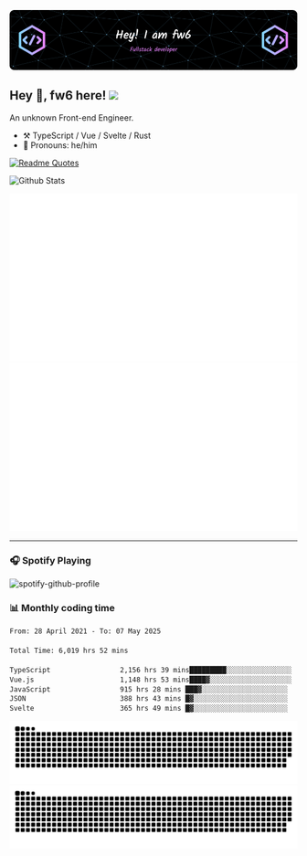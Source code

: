 ![Header](github-header-image.png)

## Hey 👋, fw6 here! <img src="https://github.githubassets.com/images/mona-whisper.gif" height="24" />


An unknown Front-end Engineer.

-   :hammer_and_pick: TypeScript / Vue / Svelte / Rust
-   :man: Pronouns: he/him


[![Readme Quotes](https://quotes-github-readme.vercel.app/api?type=horizontal&theme=algolia)](https://github.com/piyushsuthar/github-readme-quotes)



![Github Stats](https://github-readme-stats.vercel.app/api?username=fw6&bg_color=30,e96443,904e95&title_color=fff&text_color=fff)

![](https://raw.githubusercontent.com/fw6/github-stats-transparent/output/generated/overview.svg)
![](https://raw.githubusercontent.com/fw6/github-stats-transparent/output/generated/languages.svg)


---

### 🎧 Spotify Playing

<!-- ![spotify-github-profile](/img/default.svg) -->

![spotify-github-profile](https://spotify-github-profile.vercel.app/api/view.svg?uid=r6wn4hdvypv0lkzyrj0e0pjct&cover_image=true&theme=default&show_offline=true&background_color=9a10ad&interchange=true&bar_color_cover=true)



### :bar_chart: Monthly coding time 

<!--START_SECTION:waka-->

```txt
From: 28 April 2021 - To: 07 May 2025

Total Time: 6,019 hrs 52 mins

TypeScript                 2,156 hrs 39 mins█████████░░░░░░░░░░░░░░░░   35.83 %
Vue.js                     1,148 hrs 53 mins████▓░░░░░░░░░░░░░░░░░░░░   19.08 %
JavaScript                 915 hrs 28 mins ███▓░░░░░░░░░░░░░░░░░░░░░   15.21 %
JSON                       388 hrs 43 mins █▓░░░░░░░░░░░░░░░░░░░░░░░   06.46 %
Svelte                     365 hrs 49 mins █▓░░░░░░░░░░░░░░░░░░░░░░░   06.08 %
```

<!--END_SECTION:waka-->




![github contribution grid snake animation](https://raw.githubusercontent.com/platane/platane/output/github-contribution-grid-snake-dark.svg#gh-dark-mode-only)![github contribution grid snake animation](https://raw.githubusercontent.com/platane/platane/output/github-contribution-grid-snake.svg#gh-light-mode-only)
